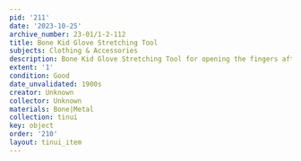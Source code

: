 ```yaml
---
pid: '211'
date: '2023-10-25'
archive_number: 23-01/1-2-112
title: Bone Kid Glove Stretching Tool
subjects: Clothing & Accessories
description: Bone Kid Glove Stretching Tool for opening the fingers after use.
extent: '1'
condition: Good
date_unvalidated: 1900s
creator: Unknown
collector: Unknown
materials: Bone|Metal
collection: tinui
key: object
order: '210'
layout: tinui_item
---
```

